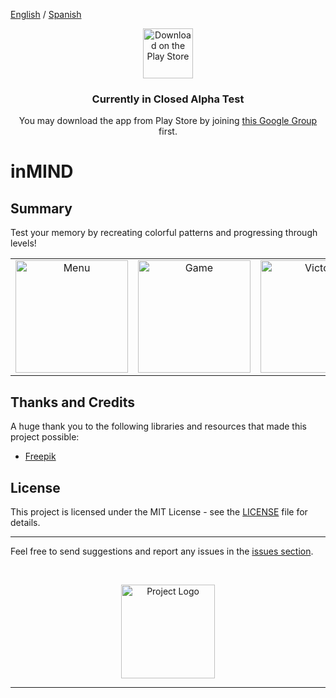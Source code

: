 [English](README.md) / [Spanish](README_es.md)

<p align="center">
  <a href="https://play.google.com/store/apps/details?id=com.kotlin.inmind" target="_blank">
    <img src="https://play.google.com/intl/en_us/badges/images/generic/en_badge_web_generic.png" alt="Download on the Play Store" height="80"/>
  </a>
</p>
<h3 align="center">
  Currently in Closed Alpha Test
</h3>
<p align="center">
  You may download the app from Play Store by joining <a href="https://groups.google.com/g/fc-apps-closed-testing" target="_blank">this Google Group</a> first.
</p>

# inMIND

## Summary

Test your memory by recreating colorful patterns and progressing through levels!

<table align="center">
  <tr>
    <td align="center"><img src="https://i.giphy.com/media/v1.Y2lkPTc5MGI3NjExOXRjNjlxcTlwaDA3ajFwcWFuYXZrZzhwaHB4bmt4aG1hZXJveHcxMCZlcD12MV9pbnRlcm5hbF9naWZfYnlfaWQmY3Q9Zw/ovaoyxQjxHWQVWfluJ/giphy.gif" alt="Menu" width="180"/></td>
    <td align="center"><img src="https://i.giphy.com/media/v1.Y2lkPTc5MGI3NjExaDZyazcyN25tNGp0bzk2MTkzMWdpMmlycmpqdTVhaGxhdDY4M2ZjcSZlcD12MV9pbnRlcm5hbF9naWZfYnlfaWQmY3Q9Zw/EOv5G2VHqly17n1uva/giphy.gif" alt="Game" width="180"/></td>
    <td align="center"><img src="https://i.giphy.com/media/v1.Y2lkPTc5MGI3NjExb3duaGZnc3g2bm9uNXNid3pramVwc2ZodTRyd2dhdXg0ZTIyZHN0dSZlcD12MV9pbnRlcm5hbF9naWZfYnlfaWQmY3Q9Zw/TS3JOIwuXhevZqZgmB/giphy.gif" alt="Victory" width="180"/></td>
  </tr>
</table>

## Thanks and Credits

A huge thank you to the following libraries and resources that made this project possible:

- [Freepik](https://www.flaticon.com/search?author_id=1)

## License

This project is licensed under the MIT License - see the [LICENSE](./LICENSE) file for details.

---

Feel free to send suggestions and report any issues in the [issues section](https://github.com/Fernando-Carrera-Salas/inMIND/issues).

<br/>
<p align="center">
  <img src="https://play-lh.googleusercontent.com/uALJqmmGWVdyZBpsic2RGvAXWXiWs_8KbW2haWf72eBD7YmJ9i7wJgWoEXwvgQ189sg=w240-h480-rw" height="150" alt="Project Logo"/>
</p>

---
